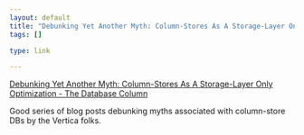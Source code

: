 ```yaml
--- 
layout: default
title: "Debunking Yet Another Myth: Column-Stores As A Storage-Layer Only Optimization - The ..."
tags: []

type: link

---
```

<a href="http://www.databasecolumn.com/2008/12/debunking-yet-another-myth-col.html">Debunking Yet Another Myth: Column-Stores As A Storage-Layer Only Optimization - The Database Column</a>

Good series of blog posts debunking myths associated with column-store DBs by the Vertica folks.
